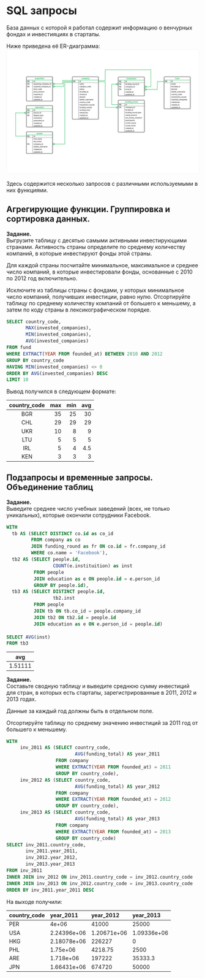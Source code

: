 # SQL запросы

База данных с которой я работал содержит информацию о венчурных фондах и инвестияциях в стартапы. 

Ниже приведена её ER-диаграмма:
![](Image.png)

Здесь содержится несколько запросов с различными используемыми в них функциями.

## Агрегирующие функции. Группировка и сортировка данных.

**Задание.** \
Выгрузите таблицу с десятью самыми активными инвестирующими странами. Активность страны определите по среднему количеству компаний, в которые инвестируют фонды этой страны.

Для каждой страны посчитайте минимальное, максимальное и среднее число компаний, в которые инвестировали фонды, основанные с 2010 по 2012 год включительно.

Исключите из таблицы страны с фондами, у которых минимальное число компаний, получивших инвестиции, равно нулю. Отсортируйте таблицу по среднему количеству компаний от большего к меньшему, а затем по коду страны в лексикографическом порядке.

```sql
SELECT country_code,
       MAX(invested_companies),
       MIN(invested_companies),
       AVG(invested_companies)
FROM fund
WHERE EXTRACT(YEAR FROM founded_at) BETWEEN 2010 AND 2012
GROUP BY country_code
HAVING MIN(invested_companies) <> 0
ORDER BY AVG(invested_companies) DESC
LIMIT 10
```
Вывод получился в следующем формате:

|country_code	| max	| min	| avg |
|:-----------:|----:|----:|----:|
|BGR|35| 25|30 |
|CHL|29| 29| 29|
|UKR|10|8  |	9|
|LTU|	5|	5|	5|
|IRL|	5|	4|4.5|
|KEN|	3|	3|	3|

## Подзапросы и временные запросы. Объединение таблиц

**Задание.** <br>
Выведите среднее число учебных заведений (всех, не только уникальных), которые окончили сотрудники Facebook.

```sql
WITH 
  tb AS (SELECT DISTINCT co.id as co_id
         FROM company as co
         JOIN funding_round as fr ON co.id = fr.company_id
         WHERE co.name = 'Facebook'),
  tb2 AS (SELECT people.id,
                 COUNT(e.instituition) as inst
          FROM people
          JOIN education as e ON people.id = e.person_id
          GROUP BY people.id),
  tb3 AS (SELECT DISTINCT people.id,
                 tb2.inst
          FROM people
          JOIN tb ON tb.co_id = people.company_id
          JOIN tb2 ON tb2.id = people.id
          JOIN education as e ON e.person_id = people.id)

SELECT AVG(inst)
FROM tb3
```
|avg|
|:-:|
|1.51111|

**Задание.** <br>
Составьте сводную таблицу и выведите среднюю сумму инвестиций для стран, в которых есть стартапы, зарегистрированные в 2011, 2012 и 2013 годах. 

Данные за каждый год должны быть в отдельном поле. 

Отсортируйте таблицу по среднему значению инвестиций за 2011 год от большего к меньшему.

```sql
WITH
     inv_2011 AS (SELECT country_code,
				         AVG(funding_total) AS year_2011
				  FROM company
				  WHERE EXTRACT(YEAR FROM founded_at) = 2011
				  GROUP BY country_code),
	 inv_2012 AS (SELECT country_code,
				         AVG(funding_total) AS year_2012
				  FROM company
				  WHERE EXTRACT(YEAR FROM founded_at) = 2012
				  GROUP BY country_code),
	 inv_2013 AS (SELECT country_code,
				         AVG(funding_total) AS year_2013
				  FROM company
				  WHERE EXTRACT(YEAR FROM founded_at) = 2013
				  GROUP BY country_code)	
SELECT inv_2011.country_code,
       inv_2011.year_2011,
	   inv_2012.year_2012,
	   inv_2013.year_2013
FROM inv_2011 
INNER JOIN inv_2012 ON inv_2011.country_code = inv_2012.country_code
INNER JOIN inv_2013 ON inv_2012.country_code = inv_2013.country_code
ORDER BY inv_2011.year_2011 DESC
```
На выходе получили:

|country_code	|year_2011	|year_2012	|year_2013|
|:---|:---|:---|:---|
|PER	|4e+06	|41000	|25000|
|USA	|2.24396e+06	|1.20671e+06	|1.09336e+06|
|HKG	|2.18078e+06	|226227	|0|
|PHL	|1.75e+06	|4218.75	|2500|
|ARE	|1.718e+06	|197222	|35333.3|
|JPN	|1.66431e+06	|674720	|50000|